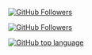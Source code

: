 <!-- # My-animations
Hey!
I am againzeenox.
You'll find all my animation codes HERE!
I use ManimCE to animate stuff.
It's a free-to-use Python library created by Grant Sanderson a.k.a. 3Blue1Brown.
I use Python because it's the only programming language I know. 
BYE! -->


[![GitHub Followers](https://img.shields.io/github/followers/againzeenox?label=GitHub%20followers&style=social)](https://github.com/againzeenox)

[![GitHub Followers](https://img.shields.io/github/forks/againzeenox/My-animations?label=Repo%20Forks&style=social)](https://github.com/againzeenox/My-animations)

[![GitHub top language](https://img.shields.io/github/languages/top/againzeenox/My-animations)](https://github.com/againzeenox/Project)

